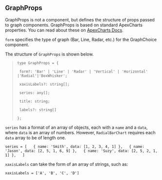 ## GraphProps

GraphProps is not a component, but defines the structure of props passed to graph components. GraphProps is based on standard ApexCharts properties. You can read about these on [ApexCharts Docs](https://apexcharts.com/docs/series/).  

`form` specifies the type of graph (Bar, Line, Radar, etc.) for the GraphChoice component.  

The structure of `GraphProps` is shown below. 

>`type GraphProps = {  `
>  
>`  form?: 'Bar' | 'Line' | 'Radar' | 'Vertical' | 'Horizontal' |'Radial'|'BoxWhisker';  `
>  
>`  xaxisLabels?: string[];  `
>  
>`  series: any[];  `
>  
>`  title: string;  `
>  
>`  labels?: string[]  `
>  
>`};  `



`series` has a format of an array of objects, each with a `name` and a `data`, where `data` is an array of numbers. However, `RadialBarChart` requires each `data` array to be of length one.

`series = [  
    { name: 'Smith', data: [1, 2, 3, 4, 1] },  
    { name: 'Jason', data: [2, 5, 1, 6, 9] },  
    { name: 'Suzy', data: [2, 5, 2, 1, 1] },  
  ]`  

`xaxisLabels` can take the form of an array of strings, such as:

`xaxisLabels = ['A', 'B', 'C', 'D']`
